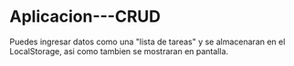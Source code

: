 ﻿# Aplicacion---CRUD
 
 Puedes ingresar datos como una "lista de tareas" y se almacenaran en el LocalStorage, asi como tambien se mostraran en pantalla.
